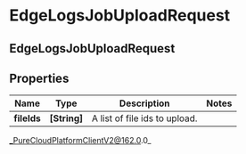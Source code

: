 # EdgeLogsJobUploadRequest

## EdgeLogsJobUploadRequest

## Properties

|Name | Type | Description | Notes|
|------------ | ------------- | ------------- | -------------|
| **fileIds** | **[String]** | A list of file ids to upload. | |



_PureCloudPlatformClientV2@162.0.0_
